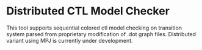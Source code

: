 Distributed CTL Model Checker
=============================

This tool supports sequential colored ctl model checking on 
transition system parsed from proprietary modification of .dot graph files.
Distributed variant using MPJ is currently under development.

